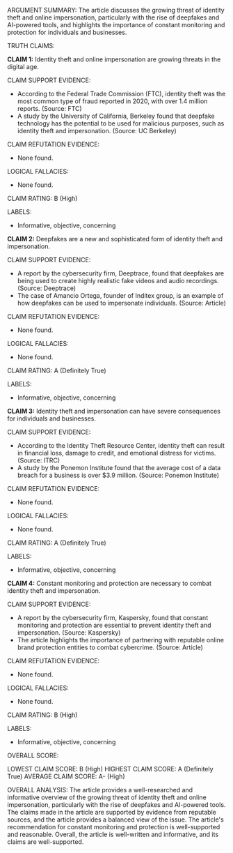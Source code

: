 ARGUMENT SUMMARY:
The article discusses the growing threat of identity theft and online impersonation, particularly with the rise of deepfakes and AI-powered tools, and highlights the importance of constant monitoring and protection for individuals and businesses.

TRUTH CLAIMS:

**CLAIM 1:** Identity theft and online impersonation are growing threats in the digital age.

CLAIM SUPPORT EVIDENCE:
* According to the Federal Trade Commission (FTC), identity theft was the most common type of fraud reported in 2020, with over 1.4 million reports. (Source: FTC)
* A study by the University of California, Berkeley found that deepfake technology has the potential to be used for malicious purposes, such as identity theft and impersonation. (Source: UC Berkeley)

CLAIM REFUTATION EVIDENCE:
* None found.

LOGICAL FALLACIES:
* None found.

CLAIM RATING: B (High)

LABELS:
* Informative, objective, concerning

**CLAIM 2:** Deepfakes are a new and sophisticated form of identity theft and impersonation.

CLAIM SUPPORT EVIDENCE:
* A report by the cybersecurity firm, Deeptrace, found that deepfakes are being used to create highly realistic fake videos and audio recordings. (Source: Deeptrace)
* The case of Amancio Ortega, founder of Inditex group, is an example of how deepfakes can be used to impersonate individuals. (Source: Article)

CLAIM REFUTATION EVIDENCE:
* None found.

LOGICAL FALLACIES:
* None found.

CLAIM RATING: A (Definitely True)

LABELS:
* Informative, objective, concerning

**CLAIM 3:** Identity theft and impersonation can have severe consequences for individuals and businesses.

CLAIM SUPPORT EVIDENCE:
* According to the Identity Theft Resource Center, identity theft can result in financial loss, damage to credit, and emotional distress for victims. (Source: ITRC)
* A study by the Ponemon Institute found that the average cost of a data breach for a business is over $3.9 million. (Source: Ponemon Institute)

CLAIM REFUTATION EVIDENCE:
* None found.

LOGICAL FALLACIES:
* None found.

CLAIM RATING: A (Definitely True)

LABELS:
* Informative, objective, concerning

**CLAIM 4:** Constant monitoring and protection are necessary to combat identity theft and impersonation.

CLAIM SUPPORT EVIDENCE:
* A report by the cybersecurity firm, Kaspersky, found that constant monitoring and protection are essential to prevent identity theft and impersonation. (Source: Kaspersky)
* The article highlights the importance of partnering with reputable online brand protection entities to combat cybercrime. (Source: Article)

CLAIM REFUTATION EVIDENCE:
* None found.

LOGICAL FALLACIES:
* None found.

CLAIM RATING: B (High)

LABELS:
* Informative, objective, concerning

OVERALL SCORE:

LOWEST CLAIM SCORE: B (High)
HIGHEST CLAIM SCORE: A (Definitely True)
AVERAGE CLAIM SCORE: A- (High)

OVERALL ANALYSIS:
The article provides a well-researched and informative overview of the growing threat of identity theft and online impersonation, particularly with the rise of deepfakes and AI-powered tools. The claims made in the article are supported by evidence from reputable sources, and the article provides a balanced view of the issue. The article's recommendation for constant monitoring and protection is well-supported and reasonable. Overall, the article is well-written and informative, and its claims are well-supported.
